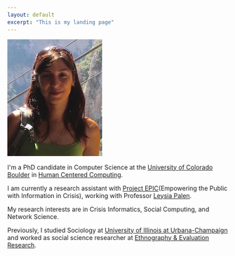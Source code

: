 ```yaml
---
layout: default
excerpt: "This is my landing page"
---
```


![headshot](/assets/head.jpg)

I'm a PhD candidate in Computer Science at the [University of Colorado Boulder](http://colorado.edu) in [Human Centered Computing](http://hcc.colorado.edu).

I am currently a research assistant with [Project EPIC](http://epic.cs.colorado.edu)(Empowering the Public with Information in Crisis), working with Professor [Leysia Palen](https://www.cs.colorado.edu/~palen/).

My research interests are in Crisis Informatics, Social Computing, and Network Science.

Previously, I studied Sociology at [University of Illinois at Urbana-Champaign](http://illinois.edu/) and worked as social science researcher at [Ethnography & Evaluation Research](http://www.colorado.edu/eer/).
